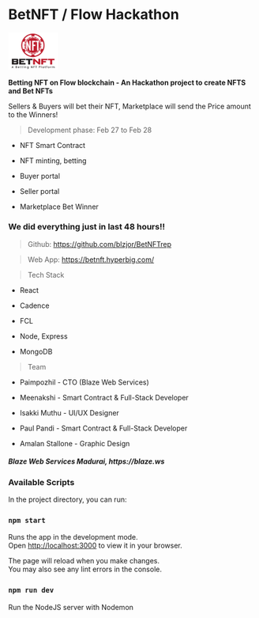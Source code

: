 # BetNFT / Flow Hackathon 

<img width="20%" src ="https://github.com/blzjor/BetNFTrep/blob/main/Bet%20NFT%20Logo%202.png?raw=true">

<b> Betting NFT on Flow blockchain - An Hackathon project to create NFTS and Bet NFTs</b>

Sellers & Buyers will bet their NFT, Marketplace will send the Price amount to the Winners!

> Development phase:
Feb 27 to Feb 28
- NFT Smart Contract

- NFT minting, betting

- Buyer portal

- Seller portal

- Marketplace Bet Winner

<h3> We did everything just in last 48 hours!! </h3>



> Github: https://github.com/blzjor/BetNFTrep

> Web App: https://betnft.hyperbig.com/


> Tech Stack

- React 

- Cadence 

- FCL 

- Node, Express 

- MongoDB 

> Team

- Paimpozhil  - CTO (Blaze Web Services)

- Meenakshi - Smart Contract & Full-Stack Developer

- Isakki Muthu - UI/UX Designer

- Paul Pandi - Smart Contract & Full-Stack Developer

- Amalan Stallone - Graphic Design

<h5>Blaze Web Services Madurai, https://blaze.ws </h5>

<h3>Available Scripts</h3>

In the project directory, you can run:

### `npm start`

Runs the app in the development mode.\
Open [http://localhost:3000](http://localhost:3000) to view it in your browser.

The page will reload when you make changes.\
You may also see any lint errors in the console.

### `npm run dev`

Run the NodeJS server with Nodemon
